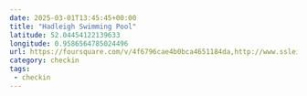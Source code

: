 ```yaml
---
date: 2025-03-01T13:45:45+00:00
title: "Hadleigh Swimming Pool"
latitude: 52.04454122139633
longitude: 0.9586564785024496
url: https://foursquare.com/v/4f6796cae4b0bca4651184da,http://www.ssleisure.co.uk
category: checkin
tags:
 - checkin
---
```

